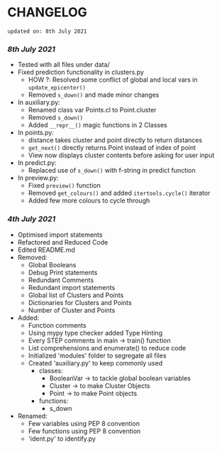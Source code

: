 # CHANGELOG

    updated on: 8th July 2021 

### _8th July 2021_

- Tested with all files under data/
- Fixed prediction functionality in clusters.py
  - HOW ?: Resolved some conflict of global and 
           local vars in ```update_epicenter()``` 
  - Removed ```s_down()``` and made minor changes
- In auxiliary.py:
  - Renamed class var Points.cl to Point.cluster
  - Removed ```s_down()```
  - Added ```__repr__()``` magic functions in 2 Classes
- In points.py:
  - distance takes cluster and point directly to return distances
  - ```get_next()``` directly returns Point instead of index of point
  - View now displays cluster contents before asking for user input
- In predict.py:
  - Replaced use of ```s_down()``` with f-string in predict function
- In preview.py:
  - Fixed ```preview()``` function
  - Removed ```get_colours()``` and added ```itertools.cycle()``` iterator
  - Added few more colours to cycle through

### _4th July 2021_

- Optimised import statements
- Refactored and Reduced Code
- Edited README.md
- Removed:
  - Global Booleans
  - Debug Print statements
  - Redundant Comments
  - Redundant import statements
  - Global list of Clusters and Points
  - Dictionaries for Clusters and Points
  - Number of Cluster and Points
- Added:
  - Function comments
  - Using mypy type checker added Type Hinting
  - Every STEP comments in main -> train() function
  - List comprehensions and enumerate() to reduce code
  - Initialized 'modules' folder to segregate all files
  - Created 'auxiliary.py' to keep commonly used
    - classes:
      - BooleanVar -> to tackle global boolean variables
      - Cluster -> to make Cluster Objects
      - Point -> to make Point objects
    - functions:
      - s_down
- Renamed:
  - Few variables using PEP 8 convention
  - Few functions using PEP 8 convention
  - 'ident.py' to identify.py